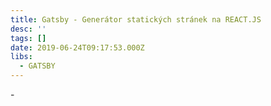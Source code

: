 ```yaml
---
title: Gatsby - Generátor statických stránek na REACT.JS
desc: ''
tags: []
date: 2019-06-24T09:17:53.000Z
libs:
  - GATSBY
---
```

\-
